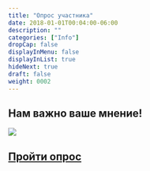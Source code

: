 ```yaml
---
title: "Опрос участника"
date: 2018-01-01T00:04:00-06:00
description: ""
categories: ["Info"]
dropCap: false
displayInMenu: false
displayInList: true
hideNext: true
draft: false
weight: 0002
---
```


## Нам важно ваше мнение!

<div class="card-container">
<a ontouchstart="cardPressed.call(this)" ontouchend="cardReleased.call(this)" ontouchmove="cardReleased.call(this)"  href="https://forms.gle/5NfUoqhcLAuBwTqc7" class="card blog-card" rel="bookmark" >
    <div class="card-img-container">
      <picture>
          <source srcset="http://qrcoder.ru/code/?https%3A%2F%2Fforms.gle%2F5NfUoqhcLAuBwTqc7&10&0" type="image/webp">
        <source srcset="http://qrcoder.ru/code/?https%3A%2F%2Fforms.gle%2F5NfUoqhcLAuBwTqc7&10&0">
        <img src="http://qrcoder.ru/code/?https%3A%2F%2Fforms.gle%2F5NfUoqhcLAuBwTqc7&10&0" class="card-img-full">
      </picture>
    </div>
  <article class="card-body">
    <h2 class="card-title">Пройти опрос</h2>
  </article>
</a>
<div>
